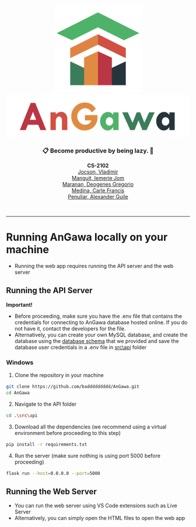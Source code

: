 <div align="center">
  <a href="https://raw.githubusercontent.com/baddddddddd/bourgeoisie/main/images/logo1_anim.gif">
    <img src="src/web/assets/Logo.svg" alt="Logo" width="240" height="240">
  </a>
  <br>
  <a href="https://raw.githubusercontent.com/baddddddddd/bourgeoisie/main/images/logo1_anim.gif">
    <img src="src/web/assets/Name.svg" alt="Logo" width="500">
  </a>
  <h3 align="center">
    📋 Become productive by being lazy. 🦥
  </h3>
  <p align="center">
    <b>CS-2102</b> <br>
    <a href="https://github.com/baddddddddd">Jocson, Vladimir</a> <br>
    <a href="https://github.com/jomaaanguit">Manguit, Iemerie Jom</a> <br>
    <a href="https://github.com/DeogenesMaranan">Maranan, Deogenes Gregorio</a> <br>
    <a href="https://github.com/controlplusn">Medina, Carle Francis</a> <br>
    <a href="https://github.com/Exuille">Penuliar, Alexander Guile</a>
  </p>
  <br>
</div>

<hr class="w-48 h-1 mx-auto my-4 bg-gray-100 border-0 rounded md:my-10 dark:bg-gray-700">

# Running AnGawa locally on your machine
* Running the web app requires running the API server and the web server

  
## Running the API Server
**Important!**

* Before proceeding, make sure you have the .env file that contains the credentials for connecting to AnGawa database hosted online. If you do not have it, contact the developers for the file.
* Alternatively, you can create your own MySQL database, and create the database using the [database schema](https://raw.githubusercontent.com/baddddddddd/AnGawa/main/src/api/db_schema.sql) that we provided and save the database user credentials in a .env file in [src\api](https://github.com/baddddddddd/AnGawa/blob/main/src/api) folder

### Windows

1. Clone the repository in your machine
```sh
git clone https://github.com/baddddddddd/AnGawa.git
cd AnGawa
```
2. Navigate to the API folder
```sh
cd .\src\api
```
3. Download all the dependencies (we recommend using a virtual environment before proceeding to this step)
```sh
pip install -r requirements.txt
```
4. Run the server (make sure nothing is using port 5000 before proceeding)
```sh
flask run --host=0.0.0.0 --port=5000
```

## Running the Web Server
* You can run the web server using VS Code extensions such as Live Server
* Alternatively, you can simply open the HTML files to open the web app
